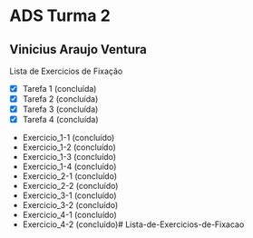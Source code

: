 # ADS Turma 2
## Vinicius Araujo Ventura

Lista de Exercicios de Fixação

- [x] Tarefa 1 (concluída)
- [x] Tarefa 2 (concluída)
- [x] Tarefa 3 (concluída)
- [x] Tarefa 4 (concluída)

- Exercicio_1-1 (concluído)
- Exercicio_1-2 (concluído)
- Exercicio_1-3 (concluído)
- Exercicio_1-4 (concluído)
- Exercicio_2-1 (concluído)
- Exercicio_2-2 (concluído)
- Exercicio_3-1 (concluído) 
- Exercicio_3-2 (concluído)
- Exercicio_4-1 (concluído)
- Exercicio_4-2 (concluído)# Lista-de-Exercicios-de-Fixacao
